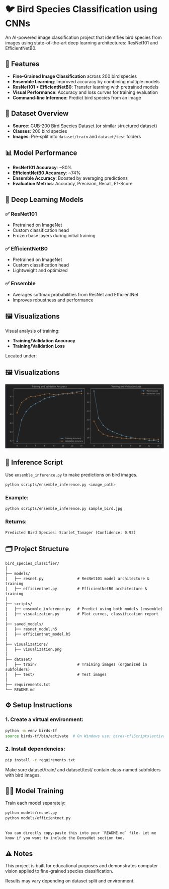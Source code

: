 # 🐦 Bird Species Classification using CNNs

An AI-powered image classification project that identifies bird species from images using state-of-the-art deep learning architectures: ResNet101 and EfficientNetB0.

## 🎯 Features

- **Fine-Grained Image Classification** across 200 bird species
- **Ensemble Learning**: Improved accuracy by combining multiple models
- **ResNet101 + EfficientNetB0**: Transfer learning with pretrained models
- **Visual Performance**: Accuracy and loss curves for training evaluation
- **Command-line Inference**: Predict bird species from an image

## 🐤 Dataset Overview

- **Source**: CUB-200 Bird Species Dataset (or similar structured dataset)
- **Classes**: 200 bird species
- **Images**: Pre-split into `dataset/train` and `dataset/test` folders

## 📊 Model Performance

- **ResNet101 Accuracy**: ~80%
- **EfficientNetB0 Accuracy**: ~74%
- **Ensemble Accuracy**: Boosted by averaging predictions
- **Evaluation Metrics**: Accuracy, Precision, Recall, F1-Score

## 🧠 Deep Learning Models

### ✅ ResNet101
- Pretrained on ImageNet
- Custom classification head
- Frozen base layers during initial training

### ✅ EfficientNetB0
- Pretrained on ImageNet
- Custom classification head
- Lightweight and optimized

### ✅ Ensemble
- Averages softmax probabilities from ResNet and EfficientNet
- Improves robustness and performance

## 🖼️ Visualizations

Visual analysis of training:

- **Training/Validation Accuracy**
- **Training/Validation Loss**

Located under:
## 🖼️ Visualizations

![Visualizations Curves](visualizations/visualization.png)

## 🧪 Inference Script

Use `ensemble_inference.py` to make predictions on bird images.

```bash
python scripts/ensemble_inference.py <image_path>
```
### Example:
```bash
python scripts/ensemble_inference.py sample_bird.jpg
```

### Returns:
```
Predicted Bird Species: Scarlet_Tanager (Confidence: 0.92)
```

## 🗂️ Project Structure

```
bird_species_classifier/
│
├── models/
│   ├── resnet.py               # ResNet101 model architecture & training
│   ├── efficientnet.py         # EfficientNetB0 architecture & training
│
├── scripts/
│   ├── ensemble_inference.py   # Predict using both models (ensemble)
│   ├── visualization.py        # Plot curves, classification report
│
├── saved_models/
│   ├── resnet_model.h5
│   ├── efficientnet_model.h5
│
├── visualizations/
│   ├── visualization.png
│
├── dataset/
│   ├── train/                  # Training images (organized in subfolders)
│   ├── test/                   # Test images
│
├── requirements.txt
└── README.md
```

## ⚙️ Setup Instructions

### 1. Create a virtual environment:

```bash
python -m venv birds-tf
source birds-tf/bin/activate  # On Windows use: birds-tf\Scripts\activate
```

### 2. Install dependencies:

```bash 
pip install -r requirements.txt
```
Make sure dataset/train/ and dataset/test/ contain class-named subfolders with bird images.

## 🏋️‍♂️ Model Training

Train each model separately:

```bash
python models/resnet.py
python models/efficientnet.py
```

```vbnet

You can directly copy-paste this into your `README.md` file. Let me know if you want to include the DenseNet section too.
```

## ⚠️ Notes
This project is built for educational purposes and demonstrates computer vision applied to fine-grained species classification.

Results may vary depending on dataset split and environment.

